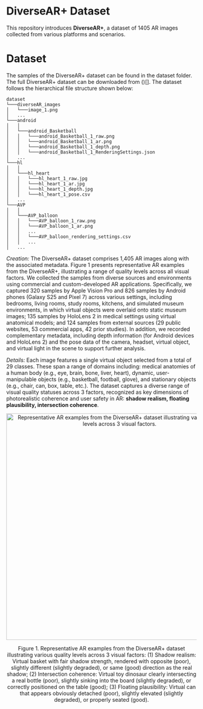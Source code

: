 # DiverseAR+ Dataset
This repository introduces **DiverseAR+**, a dataset of 1405 AR images collected from various platforms and scenarios. 

# Dataset
The samples of the DiverseAR+ dataset can be found in the dataset folder. The full DiverseAR+ dataset can be downloaded from ()[]. The dataset follows the hierarchical file structure shown below:
```
dataset
└───diverseAR_images
│   └───image_1.png
│   ...
└───android
│   │
│   └───android_Basketball
│   │   └───android_Basketball_1_raw.png
│   │   └───android_Basketball_1_ar.png
│   │   └───android_Basketball_1_depth.png
│   │   └───android_Basketball_1_RenderingSettings.json
│   ...
└───hl
│   │
│   └───hl_heart
│   │   └───hl_heart_1_raw.jpg
│   │   └───hl_heart_1_ar.jpg
│   │   └───hl_heart_1_depth.jpg
│   │   └───hl_heart_1_pose.csv
│   ...
└───AVP
│   │
│   └───AVP_balloon
│   │   └───AVP_balloon_1_raw.png
│   │   └───AVP_balloon_1_ar.png
│   │   ...
│   │   └───AVP_balloon_rendering_settings.csv
│   │   ...
│   ...
```

_Creation:_ The DiverseAR+ dataset comprises 1,405 AR images along with the associated metadata. Figure 1 presents representative AR examples from the DiverseAR+, illustrating a range of quality levels across all visual factors. We collected the samples from diverse sources and environments using commercial and custom-developed AR applications. Specifically, we captured 320 samples by Apple Vision Pro and 826 samples by Android phones (Galaxy S25 and Pixel 7) across various settings, including bedrooms, living rooms, study rooms, kitchens, and simulated museum environments, in which virtual objects were overlaid onto static museum images; 135 samples by HoloLens 2 in medical settings using virtual anatomical models; and 124 samples from external sources (29 public websites, 53 commercial apps, 42 prior studies). In addition, we recorded complementary metadata, including depth information (for Android devices and HoloLens 2) and the pose data of the camera, headset, virtual object, and virtual light in the scene to support further analysis. 

_Details:_ Each image features a single virtual object selected from a total of 29 classes. These span a range of domains including: medical anatomies of a human body (e.g., eye, brain, bone, liver, heart), dynamic, user-manipulable objects (e.g., basketball, football, glove), and stationary objects (e.g., chair, can, box, table, etc.). The dataset captures a diverse range of visual quality statuses across 3 factors, recognized as key dimensions of photorealistic coherence and user safety in AR: **shadow realism, floating plausibility, intersection coherence**.

<p align="center"><img width="600" alt="Representative AR examples from the DiverseAR+ dataset illustrating various quality levels across 3 visual factors." src="https://github.com/ARResearcher/ARQA/blob/main/images/DiverseAR+_samples.png"></p>
<p align="center">Figure 1. Representative AR examples from the DiverseAR+ dataset illustrating various quality levels across 3 visual factors: (1) Shadow realism: Virtual basket with fair shadow strength, rendered with opposite (poor), slightly different (slightly degraded), or same (good) direction as the real shadow; (2) Intersection coherence: Virtual toy dinosaur clearly intersecting a real bottle (poor), slightly sinking into the board (slightly degraded), or correctly positioned on the table (good); (3) Floating plausibility: Virtual can that appears obviously detached (poor), slightly elevated (slightly degraded), or properly seated (good).</p> 
